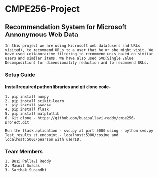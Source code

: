 # CMPE256-Project
## Recommendation System for Microsoft Annonymous Web Data
```
In this project we are using Microsoft web data(users and URLs visited), to recommend URLs to a user that he or she might visit. We have used Collaborative filtering to recommend URLs based on similar users and similar items. We have also used SVD(Single Value Decomposition) for dimensionality reduction and to recommend URLs.
```

### Setup Guide
#### Install required python libraries and git clone code- 
```
1. pip install numpy
2. pip install scikit-learn
3. pip install pandas
4. pip install flask
5. pip install matplotlib
6. Git clone - https://github.com/busipallavi-reddy/cmpe256-project.git

Run the flask aplication - svd.py at port 5000 using - python svd.py
Test results at endpoint - localhost:5000/cosine and localhost:5000/pearson with userID.
```

### Team Members
```
1. Busi Pallavi Reddy
2. Maunil Swadas
3. Sarthak Sugandhi
```
